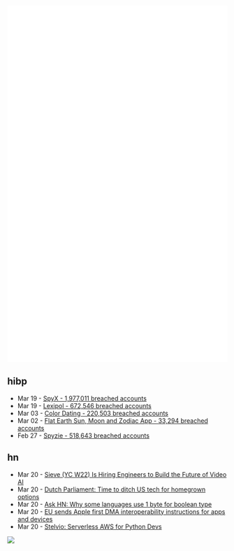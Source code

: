 ![Metrics](https://raw.githubusercontent.com/phixion/phixion/master/metrics.svg)

## hibp

<!--
for https://github.com/phixion/phixion/blob/main/.github/workflows/feeds.yml
-->
<!--START_SECTION:haveibeenpwnd-->
- Mar 19 - [SpyX - 1,977,011 breached accounts](https://haveibeenpwned.com/PwnedWebsites#SpyX)
- Mar 19 - [Lexipol - 672,546 breached accounts](https://haveibeenpwned.com/PwnedWebsites#Lexipol)
- Mar 03 - [Color Dating - 220,503 breached accounts](https://haveibeenpwned.com/PwnedWebsites#ColorDating)
- Mar 02 - [Flat Earth Sun, Moon and Zodiac App - 33,294 breached accounts](https://haveibeenpwned.com/PwnedWebsites#FlatEarthDave)
- Feb 27 - [Spyzie - 518,643 breached accounts](https://haveibeenpwned.com/PwnedWebsites#Spyzie)
<!--END_SECTION:haveibeenpwnd-->

## hn

<!--
for https://github.com/phixion/phixion/blob/main/.github/workflows/feeds.yml
-->
<!--START_SECTION:hn-->
- Mar 20 - [Sieve (YC W22) Is Hiring Engineers to Build the Future of Video AI](https://www.sievedata.com/)
- Mar 20 - [Dutch Parliament: Time to ditch US tech for homegrown options](https://www.theregister.com/2025/03/19/dutch_parliament_us_tech/)
- Mar 20 - [Ask HN: Why some languages use 1 byte for boolean type](https://news.ycombinator.com/item?id=43421815)
- Mar 20 - [EU sends Apple first DMA interoperability instructions for apps and devices](https://techcrunch.com/2025/03/19/eu-sends-apple-first-dma-interoperability-instructions-for-apps-and-connected-devices/)
- Mar 20 - [Stelvio: Serverless AWS for Python Devs](https://github.com/michal-stlv/stelvio)
<!--END_SECTION:hn-->

<!--
for https://yhype.me
-->
![](https://hit.yhype.me/github/profile?user_id=13013670)
